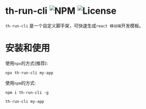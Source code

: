 # th-run-cli ![NPM](https://img.shields.io/npm/v/th-run-cli) ![License](https://img.shields.io/npm/l/th-run-cli)

`th-run-cli` 是一个自定义脚手架，可快速生成`react 移动端`开发模板。

# 安装和使用

使用`npx`的方式(推荐):

```npx
npx th-run-cli my-app
```

使用`npm`的方式:

```npm
npm i th-run-cli -g

th-run-cli my-app
```

